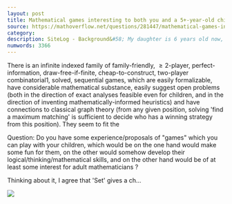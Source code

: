 ```yaml
---
layout: post
title: Mathematical games interesting to both you and a 5+-year-old child
source: https://mathoverflow.net/questions/281447/mathematical-games-interesting-to-both-you-and-a-5-year-old-child
category: 
description: SiteLog - Background&#58; My daughter is 6 years old now, once I wanted to  think on some math (about some Young diagrams), but she wanted to play with me...  How to make
numwords: 3366
---
```


There is an infinite indexed family of family-friendly, $\geq2$-player, perfect-information, draw-free-if-finite, cheap-to-construct, two-player combinatorial1, solved, sequential games, which are easily formalizable, have considerable mathematical substance, easily suggest open problems (both in the direction of exact analyses feasible even for children, and in the direction of inventing mathematically-informed heuristics) and have connections to classical graph theory (from any given position, solving 'find a maximum matching' is sufficient to decide who has a winning strategy from this position). They seem to fit the

Question: Do you have some experience/proposals of "games" which you can play with your children, which would be on the one hand would make some fun for them, on the other would somehow develop their logical/thinking/mathematical skills, and on the other hand would be of at least some interest for adult mathematicians ?

Thinking about it, I agree that 'Set' gives a ch...

![](https://cdn.sstatic.net/Sites/mathoverflow/img/apple-touch-icon@2.png?v=f1c9606b77ff)
<!--description-->